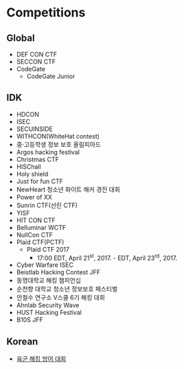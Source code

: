 # Competitions
## Global
  - DEF CON CTF
  - SECCON CTF
  - CodeGate
    - CodeGate Junior

## IDK
  - HDCON
  - ISEC
  - SECUINSIDE
  - WITHCON(WhiteHat contest)
  - 중·고등학생 정보 보호 올림피아드
  - Argos hacking festival
  - Christmas CTF
  - HISChall
  - Holy shield
  - Just for fun CTF
  - NewHeart 청소년 화이트 해커 경진 대회
  - Power of XX
  - Sunrin CTF(선린 CTF)
  - YISF
  - HIT CON CTF
  - Belluminar WCTF
  - NullCon CTF
  - Plaid CTF(PCTF)
    - Plaid CTF 2017
      - 17:00 EDT, April 21<sup>st</sup>, 2017. - EDT, April 23<sup>rd</sup>, 2017.
  - Cyber Warfare ISEC
  - Beistlab Hacking Contest JFF
  - 동명대학교 해킹 챔피언십
  - 순천향 대학교 청소년 정보보호 페스티벌
  - 안철수 연구소 V스쿨 6기 해킹 대회
  - Ahnlab Security Wave
  - HUST Hacking Festival
  - B10S JFF

## Korean
  - [육군 해킹 방어 대회](http://www.boannews.com/media/view.asp?idx=54129)
